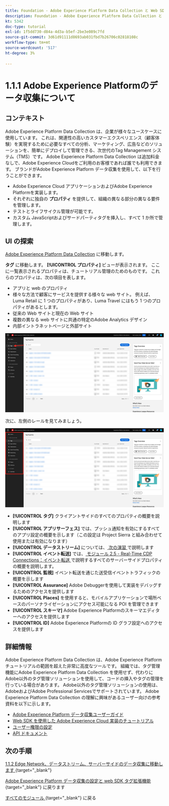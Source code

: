 ```yaml
---
title: Foundation - Adobe Experience Platform Data Collection と Web SDK拡張機能の設定 – Adobe Experience Platform Data Collection について
description: Foundation - Adobe Experience Platform Data Collection と Web SDK拡張機能の設定 – Adobe Experience Platform Data Collection について
kt: 5342
doc-type: tutorial
exl-id: 1f5dd730-d84a-4d3a-b5ef-2be3e089c7fd
source-git-commit: 3d61d91111d8693ab031fbd7b26706c02818108c
workflow-type: tm+mt
source-wordcount: '517'
ht-degree: 3%

---
```


# 1.1.1 Adobe Experience Platformのデータ収集について

## コンテキスト

Adobe Experience Platform Data Collection は、企業が様々なユースケースに使用しています。 これは、関連性の高いカスタマーエクスペリエンス（顧客体験）を実現するために必要なすべての分析、マーケティング、広告などのソリューションを、簡単にデプロイして管理できる、次世代のTag Management システム（TMS）です。 Adobe Experience Platform Data Collection は追加料金なしで、Adobe Experience Cloudをご利用のお客様であれば誰でも利用できます。 ブランドがAdobe Experience Platform データ収集を使用して、以下を行うことができます。

- Adobe Experience Cloud アプリケーションおよびAdobe Experience Platformを実装します。
- それぞれに独自の **プロパティ** を提供して、組織の異なる部分の異なる要件を管理します。
- テストとライフサイクル管理が可能です。
- カスタム JavaScriptおよびサードパーティタグを挿入し、すべて 1 か所で管理します。

## UI の探索

[Adobe Experience Platform Data Collection](https://experience.adobe.com/#/data-collection/) に移動します。

**タグ** に移動します。 **[!UICONTROL プロパティ]** ビューが表示されます。 ここに一覧表示されるプロパティは、チュートリアル管理のためのものです。 これらのプロパティは、次の項目を表します。

- アプリと web のプロパティ
- 様々な方法で顧客にサービスを提供する様々な web サイト。 例えば、Luma Retail に 1 つのプロパティがあり、Luma Travel にはもう 1 つのプロパティがあるとします。
- 従来の Web サイトと現在の Web サイト
- 複数の異なる web サイトに共通の特定のAdobe Analytics デザイン
- 内部イントラネットページと外部サイト

![Launch のプロパティビュー ](./images/launch1.png)

次に、左側のレールを見てみましょう。

![ 左パネルを開く ](./images/launch2.png)

- **[!UICONTROL タグ]** クライアントサイドのすべてのプロパティの概要を説明します
- **[!UICONTROL アプリサーフェス]** では、プッシュ通知を有効にするすべてのアプリ設定の概要を示します（この設定は Project Sierra と組み合わせて使用または有効になります）
- **[!UICONTROL データストリーム]** については、[ 次の演習 ](./ex2.md) で説明します
- **[!UICONTROL イベント転送]** では、[ モジュール 2.5 - Real-Time CDP Connections：イベント転送 ](./../../../../modules/delivery-activation/rtcdp-b2c/rtcdpb2c-5/aep-data-collection-ssf.md) で説明するすべてのサーバーサイドプロパティの概要を説明します。
- **[!UICONTROL 監視]** イベント転送を通じた送受信イベントトラフィックの概要を示します
- **[!UICONTROL Assurance]** Adobe Debuggerを使用して実装をデバッグするためのアクセスを提供します
- **[!UICONTROL Places]** を使用すると、モバイルアプリケーションで場所ベースのパーソナライゼーションにアクセス可能になる POI を管理できます
- **[!UICONTROL スキーマ]** Adobe Experience Platformのスキーマエディターへのアクセスを提供します
- **[!UICONTROL ID]** Adobe Experience Platformの ID グラフ設定へのアクセスを提供します

## 詳細情報

Adobe Experience Platform Data Collection は、Adobe Experience Platform チュートリアルの範囲を超えた非常に高度なツールです。 組織では、タグ管理機能にAdobe Experience Platform Data Collection を使用せず、代わりにAdobe以外のタグ管理ソリューションを使用して、コードの挿入やタグの管理を行っている場合があります。 Adobe以外のタグ管理ソリューションの使用は、AdobeおよびAdobe Professional Servicesでサポートされています。
Adobe Experience Platform Data Collection の理解に興味があるユーザー向けの参考資料を以下に示します。

- [Adobe Experience Platform データ収集ユーザーガイド ](https://experienceleague.adobe.com/docs/experience-platform/tags/home.html?lang=ja)
- [Web SDK を使用した Adobe Experience Cloud 実装のチュートリアル](https://experienceleague.adobe.com/docs/platform-learn/implement-web-sdk/overview.html?lang=ja)
- [ ユーザー権限の設定 ](https://experienceleague.adobe.com/docs/experience-platform/tags/admin/user-permissions.html?lang=ja)
- [API ドキュメント ](https://developer.adobelaunch.com/api/)

## 次の手順

[1.1.2 Edge Network、データストリーム、サーバーサイドのデータ収集に移動します ](./ex2.md){target="_blank"}

[Adobe Experience Platform データ収集の設定と web SDK タグ拡張機能 ](./data-ingestion-launch-web-sdk.md){target="_blank"} に戻ります

[ すべてのモジュール ](./../../../../overview.md){target="_blank"} に戻る
